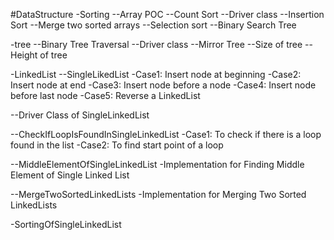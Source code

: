 #DataStructure
-Sorting
--Array POC
--Count Sort
--Driver class
--Insertion Sort
--Merge two sorted arrays
--Selection sort
--Binary Search Tree

-tree
--Binary Tree Traversal
--Driver class
--Mirror Tree
--Size of tree
--Height of tree

-LinkedList
--SingleLikedList
-Case1: Insert node at beginning
-Case2: Insert node at end
-Case3: Insert node before a node
-Case4: Insert node before last node
-Case5: Reverse a LinkedList

--Driver Class of SingleLinkedList

--CheckIfLoopIsFoundInSingleLinkedList
-Case1: To check if there is a loop found in the list
-Case2: To find start point of a loop

--MiddleElementOfSingleLinkedList
-Implementation for Finding Middle Element of Single Linked List

--MergeTwoSortedLinkedLists
-Implementation for Merging Two Sorted LinkedLists

-SortingOfSingleLinkedList